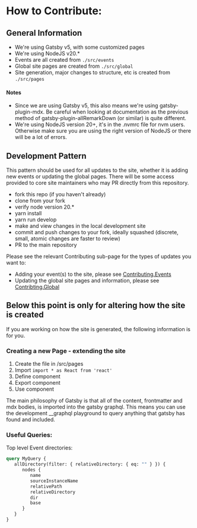 # How to Contribute:

## General Information

-  We're using Gatsby v5, with some customized pages
-  We're using NodeJS v20.\*
-  Events are all created from `./src/events`
-  Global site pages are created from `./src/global`
-  Site generation, major changes to structure, etc is created from `./src/pages`

#### Notes

-  Since we are using Gatsby v5, this also means we're using gatsby-plugin-mdx. Be careful when looking at documentation as the previous method of gatsby-plugin-allRemarkDown (or similar) is quite different.
-  We're using NodeJS version 20+, it's in the .nvmrc file for nvm users. Otherwise make sure you are using the right version of NodeJS or there will be a lot of errors.

## Development Pattern

This pattern should be used for all updates to the site, whether it is adding new events or updating the global pages. There will be some access provided to core site maintainers who may PR directly from this repository.

-  fork this repo (if you haven't already)
-  clone from your fork
-  verify node version 20.\*
-  yarn install
-  yarn run develop
-  make and view changes in the local development site
-  commit and push changes to your fork, ideally squashed (discrete, small, atomic changes are faster to review)
-  PR to the main repository

Please see the relevant Contributing sub-page for the types of updates you want to:

-  Adding your event(s) to the site, please see [Contributing.Events](CONTRIBUTING.Events.md)
-  Updating the global site pages and information, please see [Contribting.Global](CONTRIBUTING.Global.md)

## Below this point is only for altering how the site is created

If you are working on how the site is generated, the following information is for you.

### Creating a new Page - extending the site

1. Create the file in /src/pages
1. Import `import * as React from 'react'`
1. Define component
1. Export component
1. Use component

The main philosophy of Gatsby is that all of the content, frontmatter and mdx bodies, is imported into the gatsby graphql.
This means you can use the development \_\_graphql playground to query anything that gatsby has found and included.

### Useful Queries:

Top level Event directories:

```graphql
query MyQuery {
   allDirectory(filter: { relativeDirectory: { eq: "" } }) {
      nodes {
         name
         sourceInstanceName
         relativePath
         relativeDirectory
         dir
         base
      }
   }
}
```

